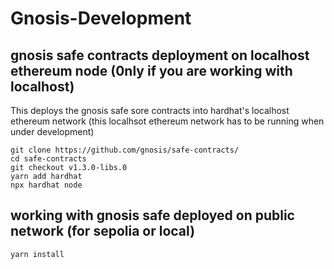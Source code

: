 # Gnosis-Development

## gnosis safe contracts deployment on localhost ethereum node (0nly if you are working with localhost)
This deploys the gnosis safe sore contracts into hardhat's localhost ethereum network (this localhsot ethereum network has to be running when under development)

    git clone https://github.com/gnosis/safe-contracts/
    cd safe-contracts
    git checkout v1.3.0-libs.0
    yarn add hardhat
    npx hardhat node

## working with gnosis safe deployed on public network (for sepolia or local)
    yarn install 
